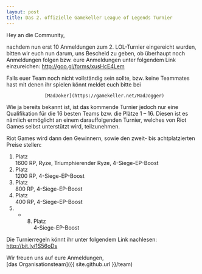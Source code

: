 ```yaml
---
layout: post
title: Das 2. offizielle Gamekeller League of Legends Turnier
---
```


Hey an die Community,              

nachdem nun erst 10 Anmeldungen zum 2. LOL-Turnier eingereicht wurden,
bitten wir euch nun darum, uns Bescheid zu geben, ob überhaupt noch Anmeldungen folgen
bzw. eure Anmeldungen unter folgendem Link einzureichen: http://goo.gl/forms/xusHcE4Lem

Falls euer Team noch nicht vollständig sein sollte,
bzw. keine Teammates hast mit denen ihr spielen könnt meldet euch bitte bei

                  [MadJoker](https://gamekeller.net/MadJogger)
 

Wie ja bereits bekannt ist, ist das kommende Turnier jedoch nur eine Qualifikation 
für die 16 besten Teams bzw. die Plätze 1 – 16. 
Diesen ist es nämlich ermöglicht an einem darauffolgenden Turnier,
welches von Riot Games selbst unterstützt wird, teilzunehmen.

Riot Games wird dann den Gewinnern, sowie den zweit- bis achtplatzierten Preise stellen:


1. Platz      
1600 RP, Ryze, Triumphierender Ryze, 4-Siege-EP-Boost
2. Platz       
1200 RP, 4-Siege-EP-Boost
3. Platz      
800 RP, 4-Siege-EP-Boost
4. Platz        
400 RP, 4-Siege-EP-Boost
5. -  8. Platz    
4-Siege-EP-Boost
 
 
 
Die Turnierregeln könnt ihr unter folgendem Link nachlesen:  http://bit.ly/1S56oDs


Wir freuen uns auf eure Anmeldungen,<br>
[das Organisationsteam]({{ site.github.url }}/team)
